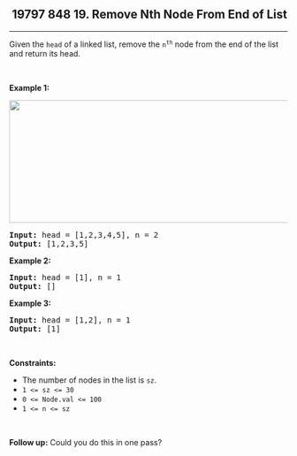 <h2> 19797 848
19. Remove Nth Node From End of List</h2><hr><div><p>Given the <code>head</code> of a linked list, remove the <code>n<sup>th</sup></code> node from the end of the list and return its head.</p>

<p>&nbsp;</p>
<p><strong class="example">Example 1:</strong></p>
<img alt="" src="https://assets.leetcode.com/uploads/2020/10/03/remove_ex1.jpg" style="width: 542px; height: 222px;">
<pre><strong>Input:</strong> head = [1,2,3,4,5], n = 2
<strong>Output:</strong> [1,2,3,5]
</pre>

<p><strong class="example">Example 2:</strong></p>

<pre><strong>Input:</strong> head = [1], n = 1
<strong>Output:</strong> []
</pre>

<p><strong class="example">Example 3:</strong></p>

<pre><strong>Input:</strong> head = [1,2], n = 1
<strong>Output:</strong> [1]
</pre>

<p>&nbsp;</p>
<p><strong>Constraints:</strong></p>

<ul>
	<li>The number of nodes in the list is <code>sz</code>.</li>
	<li><code>1 &lt;= sz &lt;= 30</code></li>
	<li><code>0 &lt;= Node.val &lt;= 100</code></li>
	<li><code>1 &lt;= n &lt;= sz</code></li>
</ul>

<p>&nbsp;</p>
<p><strong>Follow up:</strong> Could you do this in one pass?</p>
</div>